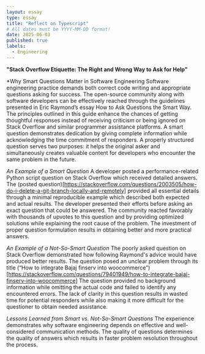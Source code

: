 ```yaml
---
layout: essay
type: essay
title: "Reflect on Typescript"
# All dates must be YYYY-MM-DD format!
date: 2025-06-03
published: true
labels:
  - Engineering
---
```



**"Stack Overflow Etiquette: The Right and Wrong Way to Ask for Help"**


*Why Smart Questions Matter in Software Engineering
Software engineering practice demands both correct code writing and appropriate questions asking for success. The open-source community along with software developers can be effectively reached through the guidelines presented in Eric Raymond’s essay How to Ask Questions the Smart Way. The principles outlined in this guide enhance the chances of getting thoughtful responses instead of receiving criticism or being ignored on Stack Overflow and similar programmer assistance platforms. A smart question demonstrates dedication by giving complete information while acknowledging the time commitment of responders. A properly structured question serves two purposes: it helps the original asker and simultaneously creates valuable content for developers who encounter the same problem in the future.

*An Example of a Smart Question*
A developer posted a performance-related Python script question on Stack Overflow which received detailed answers. The (posted question)[https://stackoverflow.com/questions/2003505/how-do-i-delete-a-git-branch-locally-and-remotely] provided all essential details through a minimal reproducible example which described both expected and actual results. The developer presented their efforts before asking an exact question that could be answered. The community reacted favorably with thousands of upvotes to this question and by providing optimized solutions while explaining the root cause of the problem. The investment of proper question formulation results in obtaining better and more practical answers.

*An Example of a Not-So-Smart Question*
The poorly asked question on Stack Overflow demonstrated how following Raymond's advice would have produced better results. The question posed an unclear problem through its title (“How to integrate Bajaj finserv into woocommerce”)[https://stackoverflow.com/questions/79401949/how-to-integrate-bajaj-finserv-into-woocommerce] The question provided no background information while omitting the actual code and failed to identify any encountered errors. The lack of clarity in this question results in wasted time for potential responders while also making it more difficult for the questioner to obtain needed assistance.

*Lessons Learned from Smart vs. Not-So-Smart Questions*
The experience demonstrates why software engineering depends on effective and well-considered communication methods. The quality of questions determines the quality of answers which results in faster problem resolution throughout the process. 

